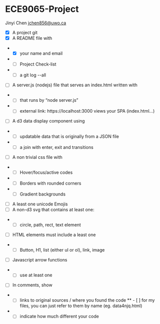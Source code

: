 # ECE9065-Project

Jinyi Chen
jchen856@uwo.ca

- [x] A project git
- [x] A README file with
* - [x] your name and email
* - [ ] Project Check-list
* - [ ] a git log --all

- [ ] A server.js (nodejs) file that serves an index.html written with
* - [ ] that runs by “node server.js”
* - [ ] external link: https://localhost:3000 views your SPA (index.html…)
- [ ] A d3 data display component using
* - [ ] updatable data that is originally from a JSON file
* - [ ] a join with enter, exit and transitions
- [ ] A non trivial css file with
* - [ ] Hover/focus/active codes
* - [ ] Borders with rounded corners
* - [ ] Gradient backgrounds
- [ ] A least one unicode Emojis
- [ ] A non-d3 svg that contains at least one:
* - [ ] circle, path, rect, text element
- [ ] HTML elements must include a least one
* - [ ] Button, H1, list (either ul or ol), link, image
- [ ] Javascript arrow functions
* - [ ] use at least one
- [ ] In comments, show
* - [ ] links to original sources / where you found the code
** - [ ] for my files, you can just refer to them by name (eg. data4njq.html)
* - [ ] indicate how much different your code
